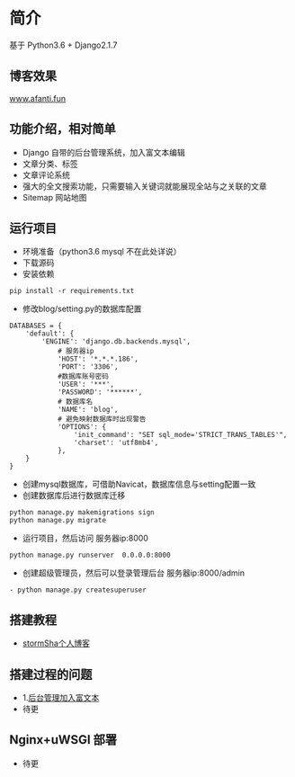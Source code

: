# 简介
基于 Python3.6 + Django2.1.7 

## 博客效果
www.afanti.fun

## 功能介绍，相对简单

- Django 自带的后台管理系统，加入富文本编辑
- 文章分类、标签
- 文章评论系统
- 强大的全文搜索功能，只需要输入关键词就能展现全站与之关联的文章
- Sitemap 网站地图

## 运行项目
- 环境准备（python3.6 mysql 不在此处详说）
- 下载源码
-  安装依赖
```
pip install -r requirements.txt 
```
- 修改blog/setting.py的数据库配置

```
DATABASES = {
    'default': {
        'ENGINE': 'django.db.backends.mysql',
            # 服务器ip
            'HOST': '*.*.*.186',
            'PORT': '3306',
            #数据库账号密码
            'USER': '***',
            'PASSWORD': '******',
            # 数据库名
            'NAME': 'blog',
            # 避免映射数据库时出现警告
            'OPTIONS': {
                'init_command': "SET sql_mode='STRICT_TRANS_TABLES'",
                'charset': 'utf8mb4',
            },
    }
}
```
- 创建mysql数据库，可借助Navicat，数据库信息与setting配置一致
- 创建数据库后进行数据库迁移

```
python manage.py makemigrations sign
python manage.py migrate
```
- 运行项目，然后访问 服务器ip:8000
```
python manage.py runserver  0.0.0.0:8000
```
- 创建超级管理员，然后可以登录管理后台 服务器ip:8000/admin

```
- python manage.py createsuperuser
```
## 搭建教程

- [stormSha个人博客](https://stormsha.com/)

## 搭建过程的问题
- 1.[后台管理加入富文本](http://47.106.82.186/article/13/)
- 待更

## Nginx+uWSGI 部署
- 待更
